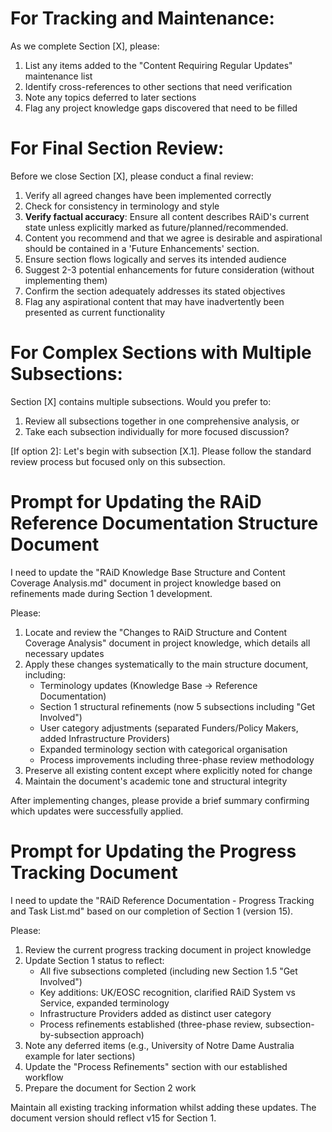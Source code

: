 # For Tracking and Maintenance:

As we complete Section [X], please:
1. List any items added to the "Content Requiring Regular Updates" maintenance list
2. Identify cross-references to other sections that need verification
3. Note any topics deferred to later sections
4. Flag any project knowledge gaps discovered that need to be filled

# For Final Section Review:

Before we close Section [X], please conduct a final review:

1. Verify all agreed changes have been implemented correctly
2. Check for consistency in terminology and style
3. **Verify factual accuracy**: Ensure all content describes RAiD's current state unless explicitly marked as future/planned/recommended.
4. Content you recommend and that we agree is desirable and aspirational should be contained in a 'Future Enhancements' section.
5. Ensure section flows logically and serves its intended audience
6. Suggest 2-3 potential enhancements for future consideration (without implementing them)
7. Confirm the section adequately addresses its stated objectives
8. Flag any aspirational content that may have inadvertently been presented as current functionality

# For Complex Sections with Multiple Subsections:

Section [X] contains multiple subsections. Would you prefer to:
1. Review all subsections together in one comprehensive analysis, or
2. Take each subsection individually for more focused discussion?

[If option 2]: Let's begin with subsection [X.1]. Please follow the standard review process but focused only on this subsection.

# Prompt for Updating the RAiD Reference Documentation Structure Document

I need to update the "RAiD Knowledge Base Structure and Content Coverage Analysis.md" document in project knowledge based on refinements made during Section 1 development. 

Please:
1. Locate and review the "Changes to RAiD Structure and Content Coverage Analysis" document in project knowledge, which details all necessary updates
2. Apply these changes systematically to the main structure document, including:
   - Terminology updates (Knowledge Base → Reference Documentation)
   - Section 1 structural refinements (now 5 subsections including "Get Involved")
   - User category adjustments (separated Funders/Policy Makers, added Infrastructure Providers)
   - Expanded terminology section with categorical organisation
   - Process improvements including three-phase review methodology
3. Preserve all existing content except where explicitly noted for change
4. Maintain the document's academic tone and structural integrity

After implementing changes, please provide a brief summary confirming which updates were successfully applied.

# Prompt for Updating the Progress Tracking Document

I need to update the "RAiD Reference Documentation - Progress Tracking and Task List.md" based on our completion of Section 1 (version 15).

Please:
1. Review the current progress tracking document in project knowledge
2. Update Section 1 status to reflect:
   - All five subsections completed (including new Section 1.5 "Get Involved")
   - Key additions: UK/EOSC recognition, clarified RAiD System vs Service, expanded terminology
   - Infrastructure Providers added as distinct user category
   - Process refinements established (three-phase review, subsection-by-subsection approach)
3. Note any deferred items (e.g., University of Notre Dame Australia example for later sections)
4. Update the "Process Refinements" section with our established workflow
5. Prepare the document for Section 2 work

Maintain all existing tracking information whilst adding these updates. The document version should reflect v15 for Section 1.